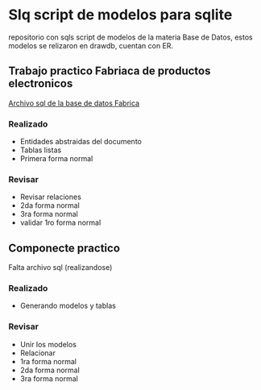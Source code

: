 # Slq script de modelos para sqlite
repositorio con sqls script de modelos de la materia Base de Datos, estos modelos se relizaron en drawdb, cuentan con ER.

## Trabajo practico Fabriaca de productos electronicos
[Archivo sql de la base de datos Fabrica](./base_de_datos_fabrica.sql)
### Realizado
- Entidades abstraidas del documento
- Tablas listas
- Primera forma normal
### Revisar
- Revisar relaciones
- 2da forma normal
- 3ra forma normal
- validar 1ro forma normal
## Componecte practico
Falta archivo sql (realizandose)
### Realizado
- Generando modelos y tablas

### Revisar
- Unir los modelos
- Relacionar
- 1ra forma normal
- 2da forma normal
- 3ra forma normal
